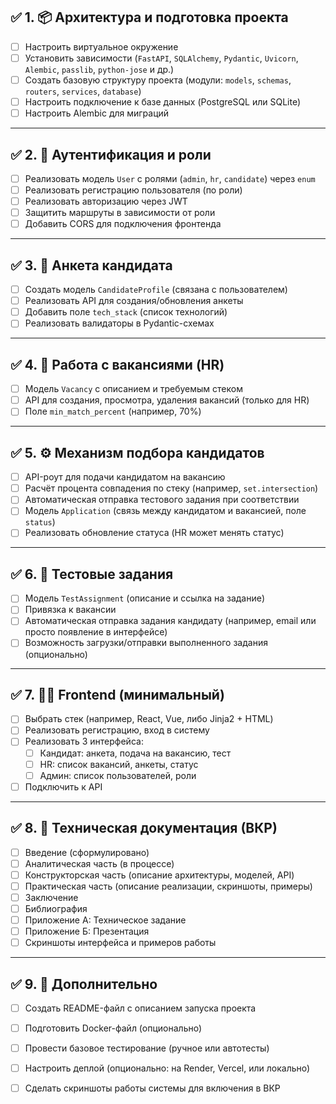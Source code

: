 ## ✅ 1. 📦 **Архитектура и подготовка проекта**

- [ ] Настроить виртуальное окружение
- [ ] Установить зависимости (`FastAPI`, `SQLAlchemy`, `Pydantic`, `Uvicorn`, `Alembic`, `passlib`, `python-jose` и др.)
- [ ] Создать базовую структуру проекта (модули: `models`, `schemas`, `routers`, `services`, `database`)
- [ ] Настроить подключение к базе данных (PostgreSQL или SQLite)
- [ ] Настроить Alembic для миграций

---

## ✅ 2. 🔐 **Аутентификация и роли**

- [ ] Реализовать модель `User` с ролями (`admin`, `hr`, `candidate`) через `enum`
- [ ] Реализовать регистрацию пользователя (по роли)
- [ ] Реализовать авторизацию через JWT
- [ ] Защитить маршруты в зависимости от роли
- [ ] Добавить CORS для подключения фронтенда

---

## ✅ 3. 👤 **Анкета кандидата**

- [ ] Создать модель `CandidateProfile` (связана с пользователем)
- [ ] Реализовать API для создания/обновления анкеты
- [ ] Добавить поле `tech_stack` (список технологий)
- [ ] Реализовать валидаторы в Pydantic-схемах

---

## ✅ 4. 🏢 **Работа с вакансиями (HR)**

- [ ] Модель `Vacancy` с описанием и требуемым стеком
- [ ] API для создания, просмотра, удаления вакансий (только для HR)
- [ ] Поле `min_match_percent` (например, 70%)

---

## ✅ 5. ⚙️ **Механизм подбора кандидатов**

- [ ] API-роут для подачи кандидатом на вакансию
- [ ] Расчёт процента совпадения по стеку (например, `set.intersection`)
- [ ] Автоматическая отправка тестового задания при соответствии
- [ ] Модель `Application` (связь между кандидатом и вакансией, поле `status`)
- [ ] Реализовать обновление статуса (HR может менять статус)

---

## ✅ 6. 🧪 **Тестовые задания**

- [ ] Модель `TestAssignment` (описание и ссылка на задание)
- [ ] Привязка к вакансии
- [ ] Автоматическая отправка задания кандидату (например, email или просто появление в интерфейсе)
- [ ] Возможность загрузки/отправки выполненного задания (опционально)

---

## ✅ 7. 🧑‍💻 **Frontend (минимальный)**

- [ ] Выбрать стек (например, React, Vue, либо Jinja2 + HTML)
- [ ] Реализовать регистрацию, вход в систему
- [ ] Реализовать 3 интерфейса:
  - [ ] Кандидат: анкета, подача на вакансию, тест
  - [ ] HR: список вакансий, анкеты, статус
  - [ ] Админ: список пользователей, роли
- [ ] Подключить к API

---

## ✅ 8. 📄 **Техническая документация (ВКР)**

- [ ] Введение (сформулировано)
- [ ] Аналитическая часть (в процессе)
- [ ] Конструкторская часть (описание архитектуры, моделей, API)
- [ ] Практическая часть (описание реализации, скриншоты, примеры)
- [ ] Заключение
- [ ] Библиография
- [ ] Приложение А: Техническое задание
- [ ] Приложение Б: Презентация
- [ ] Скриншоты интерфейса и примеров работы

---

## ✅ 9. 📎 Дополнительно

- [ ] Создать README-файл с описанием запуска проекта
- [ ] Подготовить Docker-файл (опционально)
- [ ] Провести базовое тестирование (ручное или автотесты)
- [ ] Настроить деплой (опционально: на Render, Vercel, или локально)
- [ ] Сделать скриншоты работы системы для включения в ВКР

